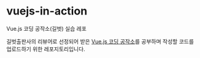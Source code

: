 # vuejs-in-action
Vue.js 코딩 공작소(길벗) 실습 레포

길벗출판사의 리뷰어로 선정되어 받은 [Vue.js 코딩 공작소](http://aladin.kr/p/KMlUx)를 공부하며 작성할 코드를 업로드하기 위한 레포지토리입니다.

